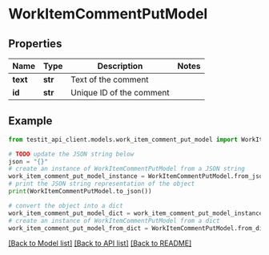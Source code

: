 # WorkItemCommentPutModel


## Properties

Name | Type | Description | Notes
------------ | ------------- | ------------- | -------------
**text** | **str** | Text of the comment | 
**id** | **str** | Unique ID of the comment | 

## Example

```python
from testit_api_client.models.work_item_comment_put_model import WorkItemCommentPutModel

# TODO update the JSON string below
json = "{}"
# create an instance of WorkItemCommentPutModel from a JSON string
work_item_comment_put_model_instance = WorkItemCommentPutModel.from_json(json)
# print the JSON string representation of the object
print(WorkItemCommentPutModel.to_json())

# convert the object into a dict
work_item_comment_put_model_dict = work_item_comment_put_model_instance.to_dict()
# create an instance of WorkItemCommentPutModel from a dict
work_item_comment_put_model_from_dict = WorkItemCommentPutModel.from_dict(work_item_comment_put_model_dict)
```
[[Back to Model list]](../README.md#documentation-for-models) [[Back to API list]](../README.md#documentation-for-api-endpoints) [[Back to README]](../README.md)


